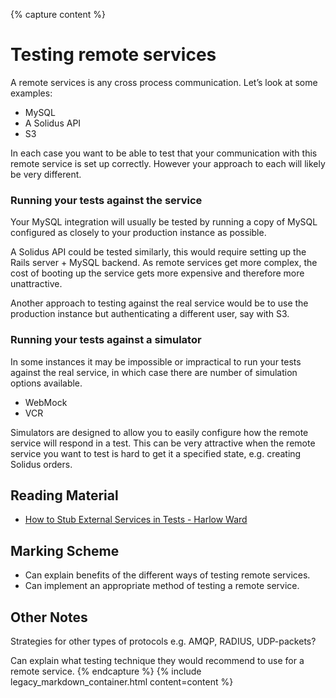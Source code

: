 {% capture content %}
# Testing remote services

A remote services is any cross process communication.  Let’s look at some examples:

* MySQL
* A Solidus API
* S3

In each case you want to be able to test that your communication with this remote service is set up correctly.  However your approach to each will likely be very different.

### Running your tests against the service

Your MySQL integration will usually be tested by running a copy of MySQL configured as closely to your production instance as possible.

A Solidus API could be tested similarly, this would require setting up the Rails server + MySQL backend.  As remote services get more complex, the cost of booting up the service gets more expensive and therefore more unattractive.

Another approach to testing against the real service would be to use the production instance but authenticating a different user, say with S3.

### Running your tests against a simulator

In some instances it may be impossible or impractical to run your tests against the real service, in which case there are number of simulation options available.

* WebMock
* VCR

Simulators are designed to allow you to easily configure how the remote service will respond in a test.  This can be very attractive when the remote service you want to test is hard to get it a specified state, e.g. creating Solidus orders.

## Reading Material

* [How to Stub External Services in Tests - Harlow Ward](https://robots.thoughtbot.com/how-to-stub-external-services-in-tests)

## Marking Scheme

* Can explain benefits of the different ways of testing remote services.
* Can implement an appropriate method of testing a remote service.

## Other Notes

Strategies for other types of protocols e.g. AMQP, RADIUS, UDP-packets?

Can explain what testing technique they would recommend to use for a remote service.
{% endcapture %}
{% include legacy_markdown_container.html content=content %}
